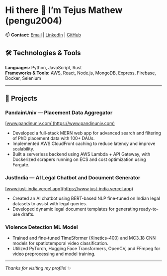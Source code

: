 # Hi there 👋 I’m Tejus Mathew (pengu2004)


📫 **Contact:** [Email](mailto:tejusria02@gmail.com) | [LinkedIn](https://linkedin.com/in/tejusmathew) | [GitHub](https://github.com/pengu2004)



## 🛠️ Technologies & Tools  
**Languages:** Python, JavaScript, Rust  
**Frameworks & Tools:** AWS, React, Node.js, MongoDB, Express, Firebase, Docker, Selenium

---

## 🚀 Projects  

### PandainUniv — Placement Data Aggregator  
[www.pandinuniv.com](https://www.pandinuniv.com)  
- Developed a full-stack MERN web app for advanced search and filtering of PhD placement data with 100+ DAUs.  
- Implemented AWS CloudFront caching to reduce latency and improve scalability.  
- Built a serverless backend using AWS Lambda + API Gateway, with Dockerized scrapers running on ECS and cost optimization using Fargate.

### JustIndia — AI Legal Chatbot and Document Generator  
[www.just-india.vercel.app](https://www.just-india.vercel.app)  
- Created an AI chatbot using BERT-based NLP fine-tuned on Indian legal datasets to assist with legal queries.  
- Developed dynamic legal document templates for generating ready-to-use drafts.

### Violence Detection ML Model  
- Trained and fine-tuned TimeSformer (Kinetics-400) and MC3_18 CNN models for spatiotemporal video classification.  
- Utilized PyTorch, Hugging Face Transformers, OpenCV, and FFmpeg for video preprocessing and model training.

---
*Thanks for visiting my profile!* ✨
